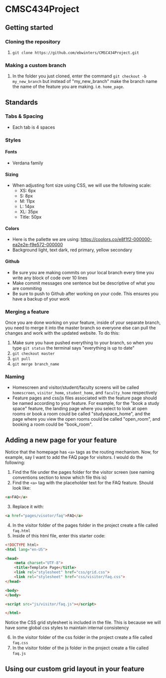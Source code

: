 # CMSC434Project

## Getting started
### Cloning the repository
1. `git clone https://github.com/ebwinters/CMSC434Project.git`
### Making a custom branch
1. In the folder you just cloned, enter the command `git checkout -b my_new_branch` but instead of "my_new_branch" make the branch name the name of the feature you are making. i.e. `home_page`. 
## Standards
### Tabs & Spacing
- Each tab is 4 spaces
### Styles
#### Fonts
- Verdana family
#### Sizing
- When adjusting font size using CSS, we will use the following scale:
    - XS: 6px
    - S: 8px
    - M: 11px
    - L: 14px
    - XL: 35px
    - Title: 50px
#### Colors
- Here is the pallette we are using: https://coolors.co/e8f1f2-000000-ea2e2e-f9e572-000000
- Background light, text dark, red primary, yellow secondary
#### Github
- Be sure you are making commits on your local branch every time you write any block of code over 10 lines
- Make commit messages one sentence but be descriptive of what you are commiting
- Be sure to push to Github after working on your code. This ensures you have a backup of your work
### Merging a feature
Once you are done working on your feature, inside of your separate branch, you need to merge it into the master branch so everyone else can pull the changes and work with the updated website. To do this:
1. Make sure you have pushed everything to your branch, so when you type `git status` the terminal says "everything is up to date"
2. `git checkout master`
3. `git pull`
4. `git merge branch_name`
### Naming
- Homescreen and visitor/student/faculty screens will be called `homescreen`, `visitor_home`, `student_home`, and `faculty_home` respectively
- Feature pages and css/js files associated with the feature page should be named according to your feature. For example, for the "book a study space" feature, the landing page where you select to look at open rooms or book a room could be called "studyspace_home", and the page where you view the open rooms could be called "open_room", and booking a room could be "book_room".

## Adding a new page for your feature
Notice that the homepage has `<a>` tags as the routing mechanism. 
Now, for example, say I want to add the FAQ page for visitors. I would do the following:
1. Find the file under the pages folder for the visitor screen (see naming conventions section to know which file this is)
2. Find the `<a>` tag with the placeholder text for the FAQ feature. Should look like:
```html
<a>FAQ</a>
```
3. Replace it with:
```html
<a href="pages/visotor/faq">FAQ</a>
```
4. In the visitor folder of the pages folder in the project create a file called `faq.html`
5. Inside of this html file, enter this starter code:
```html
<!DOCTYPE html>
<html lang="en-US">

<head>
    <meta charset="UTF-8">
    <title>Template Page</title>
    <link rel="stylesheet" href="css/grid.css">
    <link rel="stylesheet" href="css/visitor/faq.css">
</head>

<body>
</body>

<script src="js/visitor/faq.js"></script>

</html>
```
Notice the CSS grid stylesheet is included in the file. This is because we will have some global css styles to maintain internal consistency

6. In the visitor folder of the css folder in the project create a file called `faq.css`
7. In the visitor folder of the js folder in the project create a file called `faq.js`

## Using our custom grid layout in your feature
